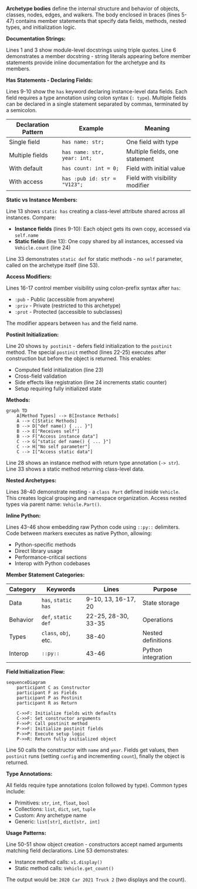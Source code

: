 **Archetype bodies** define the internal structure and behavior of objects, classes, nodes, edges, and walkers. The body enclosed in braces (lines 5-47) contains member statements that specify data fields, methods, nested types, and initialization logic.

**Documentation Strings:**

Lines 1 and 3 show module-level docstrings using triple quotes. Line 6 demonstrates a member docstring - string literals appearing before member statements provide inline documentation for the archetype and its members.

**Has Statements - Declaring Fields:**

Lines 9-10 show the `has` keyword declaring instance-level data fields. Each field requires a type annotation using colon syntax (`: type`). Multiple fields can be declared in a single statement separated by commas, terminated by a semicolon.

| Declaration Pattern | Example | Meaning |
|-------------------|---------|---------|
| Single field | `has name: str;` | One field with type |
| Multiple fields | `has name: str, year: int;` | Multiple fields, one statement |
| With default | `has count: int = 0;` | Field with initial value |
| With access | `has :pub id: str = "V123";` | Field with visibility modifier |

**Static vs Instance Members:**

Line 13 shows `static has` creating a class-level attribute shared across all instances. Compare:

- **Instance fields** (lines 9-10): Each object gets its own copy, accessed via `self.name`
- **Static fields** (line 13): One copy shared by all instances, accessed via `Vehicle.count` (line 24)

Line 33 demonstrates `static def` for static methods - no `self` parameter, called on the archetype itself (line 53).

**Access Modifiers:**

Lines 16-17 control member visibility using colon-prefix syntax after `has`:

- `:pub` - Public (accessible from anywhere)
- `:priv` - Private (restricted to this archetype)
- `:prot` - Protected (accessible to subclasses)

The modifier appears between `has` and the field name.

**Postinit Initialization:**

Line 20 shows `by postinit` - defers field initialization to the `postinit` method. The special `postinit` method (lines 22-25) executes after construction but before the object is returned. This enables:

- Computed field initialization (line 23)
- Cross-field validation
- Side effects like registration (line 24 increments static counter)
- Setup requiring fully initialized state

**Methods:**

```mermaid
graph TD
    A[Method Types] --> B[Instance Methods]
    A --> C[Static Methods]
    B --> D["def name() { ... }"]
    B --> E["Receives self"]
    B --> F["Access instance data"]
    C --> G["static def name() { ... }"]
    C --> H["No self parameter"]
    C --> I["Access static data"]
```

Line 28 shows an instance method with return type annotation (`-> str`). Line 33 shows a static method returning class-level data.

**Nested Archetypes:**

Lines 38-40 demonstrate nesting - a `class Part` defined inside `Vehicle`. This creates logical grouping and namespace organization. Access nested types via parent name: `Vehicle.Part()`.

**Inline Python:**

Lines 43-46 show embedding raw Python code using `::py::` delimiters. Code between markers executes as native Python, allowing:
- Python-specific methods
- Direct library usage
- Performance-critical sections
- Interop with Python codebases

**Member Statement Categories:**

| Category | Keywords | Lines | Purpose |
|----------|----------|-------|---------|
| Data | `has`, `static has` | 9-10, 13, 16-17, 20 | State storage |
| Behavior | `def`, `static def` | 22-25, 28-30, 33-35 | Operations |
| Types | `class`, `obj`, etc. | 38-40 | Nested definitions |
| Interop | `::py::` | 43-46 | Python integration |

**Field Initialization Flow:**

```mermaid
sequenceDiagram
    participant C as Constructor
    participant F as Fields
    participant P as Postinit
    participant R as Return

    C->>F: Initialize fields with defaults
    C->>F: Set constructor arguments
    F->>P: Call postinit method
    P->>F: Initialize postinit fields
    P->>P: Execute setup logic
    P->>R: Return fully initialized object
```

Line 50 calls the constructor with `name` and `year`. Fields get values, then `postinit` runs (setting `config` and incrementing `count`), finally the object is returned.

**Type Annotations:**

All fields require type annotations (colon followed by type). Common types include:
- Primitives: `str`, `int`, `float`, `bool`
- Collections: `list`, `dict`, `set`, `tuple`
- Custom: Any archetype name
- Generic: `list[str]`, `dict[str, int]`

**Usage Patterns:**

Line 50-51 show object creation - constructors accept named arguments matching field declarations. Line 53 demonstrates:
- Instance method calls: `v1.display()`
- Static method calls: `Vehicle.get_count()`

The output would be: `2020 Car 2021 Truck 2` (two displays and the count).
